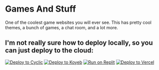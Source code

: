 # Games And Stuff
One of the coolest game websites you will ever see. This has pretty cool themes, a bunch of games, a chat room, and a lot more.
## I'm not really sure how to deploy locally, so you can just deploy to the cloud:
[![Deploy to Cyclic](https://binbashbanana.github.io/deploy-buttons/buttons/remade/cyclic.svg)](https://app.cyclic.sh/api/app/deploy/gamachikin/GamesAndStuff/)
[![Deploy to Koyeb](https://binbashbanana.github.io/deploy-buttons/buttons/remade/koyeb.svg)](https://app.koyeb.com/deploy?type=git&repository=https://github.com/gamachikin/GamesAndStuff&branch=main&name=GamesAndStuff)
[![Run on Replit](https://binbashbanana.github.io/deploy-buttons/buttons/remade/replit.svg)](https://replit.com/github/gamachikin/GamesAndStuff/)
[![Deploy to Vercel](https://binbashbanana.github.io/deploy-buttons/buttons/remade/vercel.svg)](https://vercel.com/new/clone?repository-url=https://github.com/gamachikin/GamesAndStuff)

